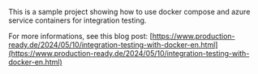 This is a sample project showing how to use docker compose and azure service containers for integration testing.

For more informations, see this blog post: [https://www.production-ready.de/2024/05/10/integration-testing-with-docker-en.html](https://www.production-ready.de/2024/05/10/integration-testing-with-docker-en.html)
